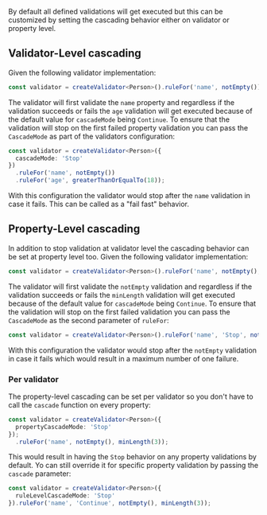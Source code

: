 

By default all defined validations will get executed but this can be customized by setting the cascading behavior either on validator or property level.

## Validator-Level cascading

Given the following validator implementation:

```typescript
const validator = createValidator<Person>().ruleFor('name', notEmpty()).ruleFor('age', greaterThanOrEqualTo(18));
```

The validator will first validate the `name` property and regardless if the validation succeeds or fails the `age` validation will get executed because of the default value for `cascadeMode` being `Continue`. To ensure that the validation will stop on the first failed property validation you can pass the `CascadeMode` as part of the validators configuration:

```typescript
const validator = createValidator<Person>({
  cascadeMode: 'Stop'
})
  .ruleFor('name', notEmpty())
  .ruleFor('age', greaterThanOrEqualTo(18));
```

With this configuration the validator would stop after the `name` validation in case it fails. This can be called as a "fail fast" behavior.

## Property-Level cascading

In addition to stop validation at validator level the cascading behavior can be set at property level too. Given the following validator implementation:

```typescript
const validator = createValidator<Person>().ruleFor('name', notEmpty(), minLength(3));
```

The validator will first validate the `notEmpty` validation and regardless if the validation succeeds or fails the `minLength` validation will get executed because of the default value for `cascadeMode` being `Continue`. To ensure that the validation will stop on the first failed validation you can pass the `CascadeMode` as the second parameter of `ruleFor`:

```typescript
const validator = createValidator<Person>().ruleFor('name', 'Stop', notEmpty(), minLength(3));
```

With this configuration the validator would stop after the `notEmpty` validation in case it fails which would result in a maximum number of one failure.

### Per validator

The property-level cascading can be set per validator so you don't have to call the `cascade` function on every property:

```typescript
const validator = createValidator<Person>({
  propertyCascadeMode: 'Stop'
});
  .ruleFor('name', notEmpty(), minLength(3));
```

This would result in having the `Stop` behavior on any property validations by default. Yo can still override it for specific property validation by passing the `cascade` parameter:

```typescript
const validator = createValidator<Person>({
  ruleLevelCascadeMode: 'Stop'
}).ruleFor('name', 'Continue', notEmpty(), minLength(3));
```
